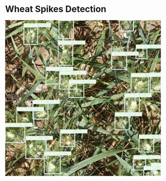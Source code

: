 # Wheat Spikes Detection
![](https://github.com/Kochurovskyi/Deep_Neural_Network_Projects/blob/main/YOLOv5%20(custom%20object%20detection)/misc_items/detected/0a73f8a0f.jpg)
